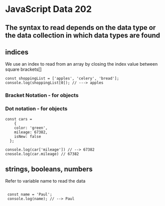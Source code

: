 # JavaScript Data 202
## The syntax to read depends on the data type or the data collection in which data types are found

## indices
We use an index to read from an array by closing the index value between square brackets[]
```
const shoppingList = ['apples', 'celery', 'bread'];
console.log(shoppingList[0]); // ---> apples
```

### Bracket Notation - for objects

### Dot notation - for objects
```
const cars = 
    {
    color: 'green',
    mileage: 67382,
    isNew: false
  };

console.log(car['mileage']) // --> 67382
cnosole.log(car.mileage) // 67382
```

## strings, booleans, numbers
Refer to variable name to read the data
```

 const name = 'Paul';
 console.log(name); // --> Paul